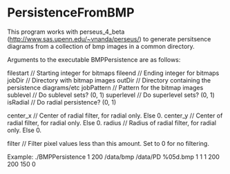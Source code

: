 # PersistenceFromBMP

This program works with perseus_4_beta (http://www.sas.upenn.edu/~vnanda/perseus/) to generate persitsence diagrams from a collection of bmp images in a common directory.

Arguments to the executable BMPPersistence are as follows:

  filestart // Starting integer for bitmaps
  fileend // Ending integer for bitmaps
  jobDir // Directory with bitmap images
  outDir // Directory containing the persistence diagrams/etc
  jobPattern // Pattern for the bitmap images
  sublevel // Do sublevel sets? (0, 1)
  superlevel // Do superlevel sets? (0, 1)
  isRadial // Do radial persistence? (0, 1)

  center_x // Center of radial filter, for radial only. Else 0.
  center_y // Center of radial filter, for radial only. Else 0.
  radius // Radius of radial filter, for radial only. Else 0.

  filter // Filter pixel values less than this amount. Set to 0 for no filtering.

Example: ./BMPPersistence 1 200 /data/bmp /data/PD %05d.bmp 1 1 1 200 200 150 0

